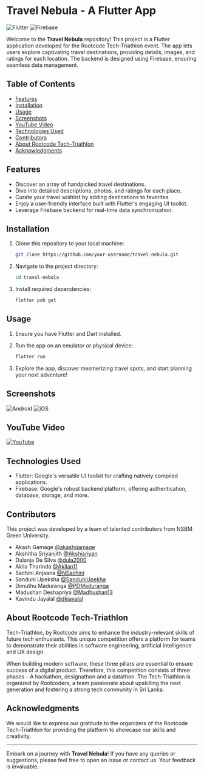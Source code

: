 # Travel Nebula - A Flutter App

![Flutter](https://img.shields.io/badge/Flutter-2.2-blue?logo=flutter)
![Firebase](https://img.shields.io/badge/Firebase-9.0-orange?logo=firebase)

Welcome to the **Travel Nebula** repository! This project is a Flutter application developed for the Rootcode Tech-Triathlon event. The app lets users explore captivating travel destinations, providing details, images, and ratings for each location. The backend is designed using Firebase, ensuring seamless data management.

## Table of Contents

- [Features](#features)
- [Installation](#installation)
- [Usage](#usage)
- [Screenshots](#screenshots)
- [YouTube Video](#youtube-video)
- [Technologies Used](#technologies-used)
- [Contributors](#contributors)
- [About Rootcode Tech-Triathlon](#about-rootcode-tech-triathlon)
- [Acknowledgments](#acknowledgments)

## Features

- Discover an array of handpicked travel destinations.
- Dive into detailed descriptions, photos, and ratings for each place.
- Curate your travel wishlist by adding destinations to favorites.
- Enjoy a user-friendly interface built with Flutter's engaging UI toolkit.
- Leverage Firebase backend for real-time data synchronization.


## Installation

1. Clone this repository to your local machine:

   ```bash
   git clone https://github.com/your-username/travel-nebula.git
   ```

2. Navigate to the project directory:

   ```bash
   cd travel-nebula
   ```

3. Install required dependencies:

   ```bash
   flutter pub get
   ```

## Usage

1. Ensure you have Flutter and Dart installed.

2. Run the app on an emulator or physical device:

   ```bash
   flutter run
   ```

3. Explore the app, discover mesmerizing travel spots, and start planning your next adventure!

## Screenshots

<!-- Insert captivating screenshots of the app here -->
![Android](assets/images/Android.png)
![iOS](assets/images/iOS.png)


## YouTube Video

[![YouTube](https://img.youtube.com/vi/2wTKP0Rw9Fg/0.jpg)](https://www.youtube.com/watch?v=2wTKP0Rw9Fg)

## Technologies Used

- Flutter: Google's versatile UI toolkit for crafting natively compiled applications.
- Firebase: Google's robust backend platform, offering authentication, database, storage, and more.

## Contributors

This project was developed by a team of talented contributors from NSBM Green University.

- Akash Gamage [@akashgamage](https://github.com/akashgamage)
- Akshitha Sriyanjith [@Akshisriyan](https://github.com/Akshisriyan)
- Dulanja De Silva [@dula2000](https://github.com/dula2000)
- Akila Tharinda [@Akilap11](https://github.com/Akilap11)
- Sachini Anjaana [@NSachini](https://github.com/NSachini)
- Sanduni Upeksha [@SanduniUpekha](https://github.com/SanduniUpekha)
- Dimuthu Maduranga [@PDMaduranga](https://github.com/PDMaduranga)
- Madushan Deshapriya [@Madhushan13](https://github.com/Madhushan13)
- Kavindu Jayalal [@dkjayalal](https://github.com/dkjayalal)

## About Rootcode Tech-Triathlon
Tech-Triathlon, by Rootcode aims to enhance the industry-relevant skills of future tech enthusiasts. This unique competition offers a platform for teams to demonstrate their abilities in software engineering, artificial intelligence and UX design.

When building modern software, these three pillars are essential to ensure success of a digital product. Therefore, this competition consists of three phases - A hackathon, designathon and a datathon. The Tech-Triathlon is organized by Rootcoders, a team passionate about upskilling the next generation and fostering a strong tech community in Sri Lanka.


## Acknowledgments

We would like to express our gratitude to the organizers of the Rootcode Tech-Triathlon for providing the platform to showcase our skills and creativity.

---

Embark on a journey with **Travel Nebula**! If you have any queries or suggestions, please feel free to open an issue or contact us. Your feedback is invaluable.
